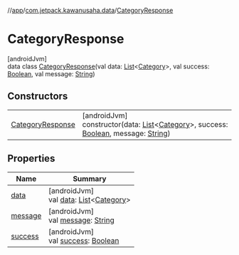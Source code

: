 //[app](../../../index.md)/[com.jetpack.kawanusaha.data](../index.md)/[CategoryResponse](index.md)

# CategoryResponse

[androidJvm]\
data class [CategoryResponse](index.md)(val data: [List](https://kotlinlang.org/api/latest/jvm/stdlib/kotlin.collections/-list/index.html)&lt;[Category](../-category/index.md)&gt;, val success: [Boolean](https://kotlinlang.org/api/latest/jvm/stdlib/kotlin/-boolean/index.html), val message: [String](https://kotlinlang.org/api/latest/jvm/stdlib/kotlin/-string/index.html))

## Constructors

| | |
|---|---|
| [CategoryResponse](-category-response.md) | [androidJvm]<br>constructor(data: [List](https://kotlinlang.org/api/latest/jvm/stdlib/kotlin.collections/-list/index.html)&lt;[Category](../-category/index.md)&gt;, success: [Boolean](https://kotlinlang.org/api/latest/jvm/stdlib/kotlin/-boolean/index.html), message: [String](https://kotlinlang.org/api/latest/jvm/stdlib/kotlin/-string/index.html)) |

## Properties

| Name | Summary |
|---|---|
| [data](data.md) | [androidJvm]<br>val [data](data.md): [List](https://kotlinlang.org/api/latest/jvm/stdlib/kotlin.collections/-list/index.html)&lt;[Category](../-category/index.md)&gt; |
| [message](message.md) | [androidJvm]<br>val [message](message.md): [String](https://kotlinlang.org/api/latest/jvm/stdlib/kotlin/-string/index.html) |
| [success](success.md) | [androidJvm]<br>val [success](success.md): [Boolean](https://kotlinlang.org/api/latest/jvm/stdlib/kotlin/-boolean/index.html) |
